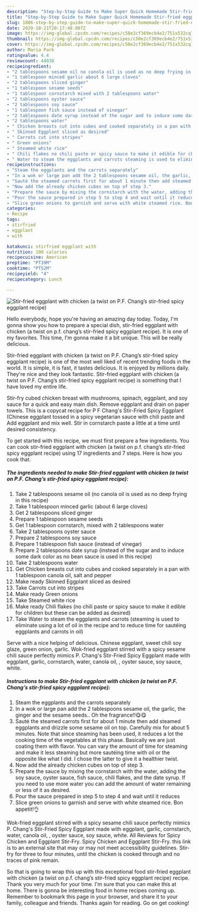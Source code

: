 ```yaml
---
description: "Step-by-Step Guide to Make Super Quick Homemade Stir-fried eggplant with chicken (a twist on P.F. Chang’s stir-fried spicy eggplant recipe)"
title: "Step-by-Step Guide to Make Super Quick Homemade Stir-fried eggplant with chicken (a twist on P.F. Chang’s stir-fried spicy eggplant recipe)"
slug: 1806-step-by-step-guide-to-make-super-quick-homemade-stir-fried-eggplant-with-chicken-a-twist-on-pf-changs-stir-fried-spicy-eggplant-recipe
date: 2020-10-21T20:17:48.007Z
image: https://img-global.cpcdn.com/recipes/c50e2cf369ecb4e2/751x532cq70/stir-fried-eggplant-with-chicken-a-twist-on-pf-changs-stir-fried-spicy-eggplant-recipe-recipe-main-photo.jpg
thumbnail: https://img-global.cpcdn.com/recipes/c50e2cf369ecb4e2/751x532cq70/stir-fried-eggplant-with-chicken-a-twist-on-pf-changs-stir-fried-spicy-eggplant-recipe-recipe-main-photo.jpg
cover: https://img-global.cpcdn.com/recipes/c50e2cf369ecb4e2/751x532cq70/stir-fried-eggplant-with-chicken-a-twist-on-pf-changs-stir-fried-spicy-eggplant-recipe-recipe-main-photo.jpg
author: Maria Park
ratingvalue: 4.4
reviewcount: 44038
recipeingredient:
- "2 tablespoons sesame oil no canola oil is used as no deep frying in this recipe"
- "1 tablespoon minced garlic about 6 large cloves"
- "2 tablespoons sliced ginger"
- "1 tablespoon sesame seeds"
- "1 tablespoon cornstarch mixed with 2 tablespoons water"
- "2 tablespoons oyster sauce"
- "2 tablespoons soy sauce"
- "1 tablespoon fish sauce instead of vinegar"
- "2 tablespoons date syrup instead of the sugar and to induce some dark color as no bean sauce is used in this recipe"
- "2 tablespoons water"
- " Chicken breasts cut into cubes and cooked separately in a pan with 1 tablespoon canola oil salt and pepper"
- " Skinned Eggplant sliced as desired"
- " Carrots cut into stripes"
- " Green onions"
- " Steamed white rice"
- " Chili flakes no chili paste or spicy sauce to make it edible for children but these can be added as desired"
- " Water to steam the eggplants and carrots steaming is used to eliminate using a lot of oil in the recipe and to reduce time for sauting eggplants and carrots in oil"
recipeinstructions:
- "Steam the eggplants and the carrots separately"
- "In a wok or large pan add the 2 tablespoons sesame oil, the garlic, the ginger and the sesame seeds.. Oh the fragrance!!😋😋"
- "Sauté the steamed carrots first for about 1 minute then add steamed eggplants and drizzle some sesame oil on top. Carefully mix for about 5 minutes. Note that since steaming has been used, it reduces a lot the cooking time of the vegetables at this phase. Basically we are just coating them with flavor. You can vary the amount of time for steaming and make it less steaming but more sautéing time with oil or the opposite like what I did. I chose the latter to give it a healthier twist."
- "Now add the already chicken cubes on top of step 3."
- "Prepare the sauce by mixing the cornstarch with the water, adding the soy sauce, oyster sauce, fish sauce, chili flakes, and the date syrup. If you need to use more water you can add the amount of water remaining or less of it as desired."
- "Pour the sauce prepared in step 5 to step 4 and wait until it reduces"
- "Slice green onions to garnish and serve with white steamed rice. Bon appetit!👌"
categories:
- Recipe
tags:
- stirfried
- eggplant
- with

katakunci: stirfried eggplant with 
nutrition: 100 calories
recipecuisine: American
preptime: "PT39M"
cooktime: "PT52M"
recipeyield: "4"
recipecategory: Lunch

---
```



![Stir-fried eggplant with chicken (a twist on P.F. Chang’s stir-fried spicy eggplant recipe)](https://img-global.cpcdn.com/recipes/c50e2cf369ecb4e2/751x532cq70/stir-fried-eggplant-with-chicken-a-twist-on-pf-changs-stir-fried-spicy-eggplant-recipe-recipe-main-photo.jpg)

Hello everybody, hope you're having an amazing day today. Today, I'm gonna show you how to prepare a special dish, stir-fried eggplant with chicken (a twist on p.f. chang’s stir-fried spicy eggplant recipe). It is one of my favorites. This time, I'm gonna make it a bit unique. This will be really delicious.

Stir-fried eggplant with chicken (a twist on P.F. Chang’s stir-fried spicy eggplant recipe) is one of the most well liked of recent trending foods in the world. It is simple, it is fast, it tastes delicious. It is enjoyed by millions daily. They're nice and they look fantastic. Stir-fried eggplant with chicken (a twist on P.F. Chang’s stir-fried spicy eggplant recipe) is something that I have loved my entire life.

Stir-fry cubed chicken breast with mushrooms, spinach, eggplant, and soy sauce for a quick and easy main dish. Remove eggplant and drain on paper towels. This is a copycat recipe for P F Chang&#39;s Stir-Fried Spicy Eggplant (Chinese eggplant tossed in a spicy vegetarian sauce with chili paste and Add eggplant and mix well. Stir in cornstarch paste a little at a time until desired consistency.


To get started with this recipe, we must first prepare a few ingredients. You can cook stir-fried eggplant with chicken (a twist on p.f. chang’s stir-fried spicy eggplant recipe) using 17 ingredients and 7 steps. Here is how you cook that.

<!--inarticleads1-->

##### The ingredients needed to make Stir-fried eggplant with chicken (a twist on P.F. Chang’s stir-fried spicy eggplant recipe):

1. Take 2 tablespoons sesame oil (no canola oil is used as no deep frying in this recipe)
1. Take 1 tablespoon minced garlic (about 6 large cloves)
1. Get 2 tablespoons sliced ginger
1. Prepare 1 tablespoon sesame seeds
1. Get 1 tablespoon cornstarch, mixed with 2 tablespoons water
1. Take 2 tablespoons oyster sauce
1. Prepare 2 tablespoons soy sauce
1. Prepare 1 tablespoon fish sauce (instead of vinegar)
1. Prepare 2 tablespoons date syrup (instead of the sugar and to induce some dark color as no bean sauce is used in this recipe)
1. Take 2 tablespoons water
1. Get  Chicken breasts cut into cubes and cooked separately in a pan with 1 tablespoon canola oil, salt and pepper
1. Make ready  Skinned Eggplant sliced as desired
1. Take  Carrots cut into stripes
1. Make ready  Green onions
1. Take  Steamed white rice
1. Make ready  Chili flakes (no chili paste or spicy sauce to make it edible for children but these can be added as desired)
1. Take  Water to steam the eggplants and carrots (steaming is used to eliminate using a lot of oil in the recipe and to reduce time for sautéing eggplants and carrots in oil)


Serve with a nice helping of delicious. Chinese eggplant, sweet chili soy glaze, green onion, garlic. Wok-fried eggplant stirred with a spicy sesame chili sauce perfectly mimics P. Chang&#39;s Stir-Fried Spicy Eggplant made with eggplant, garlic, cornstarch, water, canola oil, , oyster sauce, soy sauce, white. 

<!--inarticleads2-->

##### Instructions to make Stir-fried eggplant with chicken (a twist on P.F. Chang’s stir-fried spicy eggplant recipe):

1. Steam the eggplants and the carrots separately
1. In a wok or large pan add the 2 tablespoons sesame oil, the garlic, the ginger and the sesame seeds.. Oh the fragrance!!😋😋
1. Sauté the steamed carrots first for about 1 minute then add steamed eggplants and drizzle some sesame oil on top. Carefully mix for about 5 minutes. Note that since steaming has been used, it reduces a lot the cooking time of the vegetables at this phase. Basically we are just coating them with flavor. You can vary the amount of time for steaming and make it less steaming but more sautéing time with oil or the opposite like what I did. I chose the latter to give it a healthier twist.
1. Now add the already chicken cubes on top of step 3.
1. Prepare the sauce by mixing the cornstarch with the water, adding the soy sauce, oyster sauce, fish sauce, chili flakes, and the date syrup. If you need to use more water you can add the amount of water remaining or less of it as desired.
1. Pour the sauce prepared in step 5 to step 4 and wait until it reduces
1. Slice green onions to garnish and serve with white steamed rice. Bon appetit!👌


Wok-fried eggplant stirred with a spicy sesame chili sauce perfectly mimics P. Chang&#39;s Stir-Fried Spicy Eggplant made with eggplant, garlic, cornstarch, water, canola oil, , oyster sauce, soy sauce, white. All Reviews for Spicy Chicken and Eggplant Stir-Fry. Spicy Chicken and Eggplant Stir-Fry. this link is to an external site that may or may not meet accessibility guidelines. Stir-fry for three to four minutes, until the chicken is cooked through and no traces of pink remain. 

So that is going to wrap this up with this exceptional food stir-fried eggplant with chicken (a twist on p.f. chang’s stir-fried spicy eggplant recipe) recipe. Thank you very much for your time. I'm sure that you can make this at home. There is gonna be interesting food in home recipes coming up. Remember to bookmark this page in your browser, and share it to your family, colleague and friends. Thanks again for reading. Go on get cooking!
